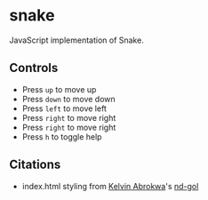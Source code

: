 # snake
JavaScript implementation of Snake.

## Controls
<ul>
  <li>Press <code>up</code> to move up</li>
  <li>Press <code>down</code> to move down</li>
  <li>Press <code>left</code> to move left</li>
  <li>Press <code>right</code> to move right</li>
  <li>Press <code>right</code> to move right</li>
  <li>Press <code>h</code> to toggle help</li>
</ul>

## Citations
<ul>
  <li>index.html styling from <a href = https://github.com/kelvinabrokwa>Kelvin Abrokwa</a>'s <a href = https://github.com/kelvinabrokwa/nd-gol/>nd-gol</a></li>
</ul>
